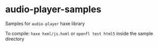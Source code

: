 # audio-player-samples

Samples for `audio-player` haxe library

To compile: `haxe hxml/js.hxml` or `openfl test html5` inside the sample directory